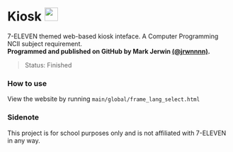 # Kiosk <img src="https://upload.wikimedia.org/wikipedia/commons/thumb/6/61/HTML5_logo_and_wordmark.svg/512px-HTML5_logo_and_wordmark.svg.png" style="height:30px;">

<!-- PROGRAMMING LANGUAGE ICONS
HTML: https://upload.wikimedia.org/wikipedia/commons/thumb/6/61/HTML5_logo_and_wordmark.svg/512px-HTML5_logo_and_wordmark.svg.png
JAVA: https://upload.wikimedia.org/wikipedia/en/thumb/3/30/Java_programming_language_logo.svg/1200px-Java_programming_language_logo.svg.png
Python: https://upload.wikimedia.org/wikipedia/commons/thumb/c/c3/Python-logo-notext.svg/1869px-Python-logo-notext.svg.png
mySQL: https://upload.wikimedia.org/wikipedia/labs/8/8e/Mysql_logo.png
-->

7-ELEVEN themed web-based kiosk inteface. A Computer Programming NCII subject requirement. <br>
**Programmed and published on GitHub by Mark Jerwin [(@jrwnnnn)](https://github.com/jrwnnnn).** <br>
> Status: Finished <br>
### How to use
View the website by running `main/global/frame_lang_select.html`
### Sidenote
This project is for school purposes only and is not affiliated with 7-ELEVEN in any way.
